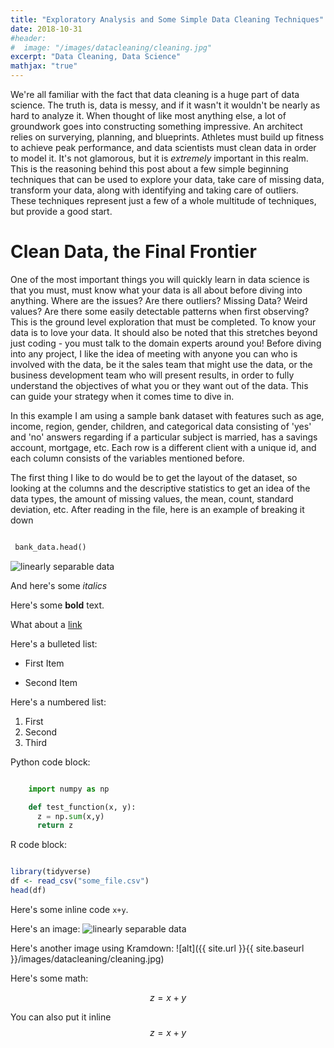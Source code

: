 ```yaml
---
title: "Exploratory Analysis and Some Simple Data Cleaning Techniques"
date: 2018-10-31
#header:
#  image: "/images/datacleaning/cleaning.jpg"
excerpt: "Data Cleaning, Data Science"
mathjax: "true"
---
```


We're all familiar with the fact that data cleaning is a huge part of data science. 
The truth is, data is messy, and if it wasn't it wouldn't be nearly as hard 
to analyze it. When thought of like most anything else, a lot of groundwork goes 
into constructing something impressive. An architect relies on surverying, planning, 
and blueprints. Athletes must build up fitness to achieve peak performance, and data 
scientists must clean data in order to model it. It's not glamorous, but it is *extremely* 
important in this realm. This is the reasoning behind this post about a few simple
beginning techniques that can be used to explore your data, take care of missing data, 
transform your data, along with identifying and taking care of outliers. These techniques 
represent just a few of a whole multitude of techniques, but provide a good start. 

# Clean Data, the Final Frontier

One of the most important things you will quickly learn in data science is that you must,
must know what your data is all about before diving into anything. Where are the issues?
Are there outliers? Missing Data? Weird values? Are there some easily detectable patterns 
when first observing? This is the ground level exploration that must be completed. To know
your data is to love your data. It should also be noted that 
this stretches beyond just coding - you must talk to the domain experts around you! Before diving 
into any project, I like the idea of meeting with anyone you can who is involved with the data,
be it the sales team that might use the data, or the business development team who will present results, 
in order to fully understand the objectives of what you or they want out of the data. This 
can guide your strategy when it comes time to dive in. 

In this example I am using a sample bank dataset with features such as age, income, region, gender, 
children, and categorical data consisting of 'yes' and 'no' answers regarding if a particular 
subject is married, has a savings account, mortgage, etc. Each row is a different client with 
a unique id, and each column consists of the variables mentioned before. 

The first thing I like to do would be to get the layout of the dataset, so looking at the columns and the
descriptive statistics to get an idea of the data types, the amount of missing values, the mean, count, 
standard deviation, etc. After reading in the file, here is an example of breaking it down

```python

 bank_data.head()
```
<img src="{{ site.url }}{{ site.baseurl }}/images/datacleaning/head.jpg" alt="linearly separable data">

 


And here's some *italics*

Here's some **bold** text.

What about a [link](https://github.com/jamesjcooper)

Here's a bulleted list:
* First Item
- Second Item

Here's a numbered list:
1. First
2. Second
3. Third

Python code block:
```python

    import numpy as np

    def test_function(x, y):
      z = np.sum(x,y)
      return z
```
R code block:
```r

library(tidyverse)
df <- read_csv("some_file.csv")
head(df)

```

Here's some inline code `x+y`.

Here's an image:
<img src="{{ site.url }}{{ site.baseurl }}/images/datacleaning/cleaning.jpg" alt="linearly separable data">

Here's another image using Kramdown:
![alt]({{ site.url }}{{ site.baseurl }}/images/datacleaning/cleaning.jpg)

Here's some math:

$$z=x+y$$

You can also put it inline $$z=x+y$$